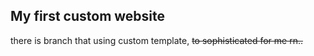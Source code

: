 ## My first custom website

there is branch that using custom template, ~~to sophisticated for me rn..~~
